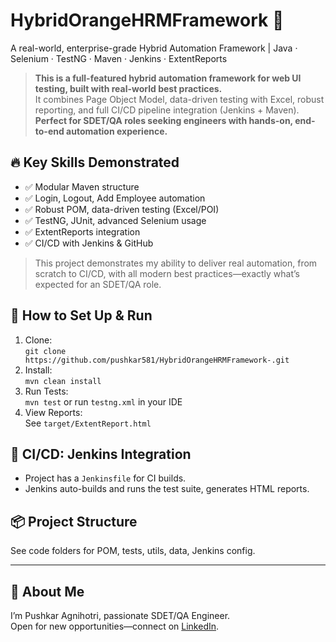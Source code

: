 # HybridOrangeHRMFramework 🚀
A real-world, enterprise-grade Hybrid Automation Framework | Java · Selenium · TestNG · Maven · Jenkins · ExtentReports

> **This is a full-featured hybrid automation framework for web UI testing, built with real-world best practices.**  
It combines Page Object Model, data-driven testing with Excel, robust reporting, and full CI/CD pipeline integration (Jenkins + Maven).  
**Perfect for SDET/QA roles seeking engineers with hands-on, end-to-end automation experience.**

## 🔥 Key Skills Demonstrated
- ✅ Modular Maven structure
- ✅ Login, Logout, Add Employee automation
- ✅ Robust POM, data-driven testing (Excel/POI)
- ✅ TestNG, JUnit, advanced Selenium usage
- ✅ ExtentReports integration
- ✅ CI/CD with Jenkins & GitHub

> This project demonstrates my ability to deliver real automation, from scratch to CI/CD, with all modern best practices—exactly what’s expected for an SDET/QA role.

## 🚀 How to Set Up & Run
1. Clone:  
   `git clone https://github.com/pushkar581/HybridOrangeHRMFramework-.git`
2. Install:  
   `mvn clean install`
3. Run Tests:  
   `mvn test` or run `testng.xml` in your IDE
4. View Reports:  
   See `target/ExtentReport.html`

## 🤖 CI/CD: Jenkins Integration
- Project has a `Jenkinsfile` for CI builds.
- Jenkins auto-builds and runs the test suite, generates HTML reports.

## 📦 Project Structure
See code folders for POM, tests, utils, data, Jenkins config.

---

## 💼 About Me

I’m Pushkar Agnihotri, passionate SDET/QA Engineer.  
Open for new opportunities—connect on [LinkedIn](www.linkedin.com/in/pushkar-agnihotri-28a36b120).


